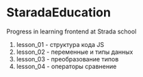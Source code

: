 # StaradaEducation
Progress in learning frontend at Strada school

1. lesson_01 - структура кода JS
2. lesson_02 - переменные и типы данных
3. lesson_03 - преобразование типов
4. lesson_04 - операторы сравнение 
